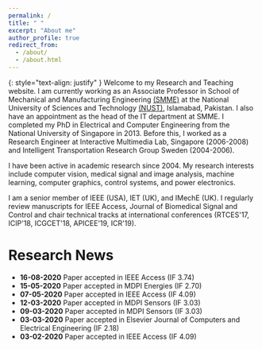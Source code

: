 ```yaml
---
permalink: /
title: " "
excerpt: "About me"
author_profile: true
redirect_from:
  - /about/
  - /about.html
---
```


{: style="text-align: justify" }
Welcome to my Research and Teaching website. I am currently working as an Associate Professor in School of Mechanical and Manufacturing Engineering [(SMME)](http://nust.edu.pk/INSTITUTIONS/Schools/SMME/Pages/default.aspx) at the National University of Sciences and Technology [(NUST)](http://nust.edu.pk), Islamabad, Pakistan. I also have an appointment as the head of the IT department at SMME. I completed my PhD in Electrical and Computer Engineering from the National University of Singapore in 2013. Before this, I worked as a Research Engineer at Interactive Multimedia Lab, Singapore (2006-2008) and Intelligent Transportation Research Group Sweden (2004-2006).

I have been active in academic research since 2004. My research interests include computer vision, medical signal and image analysis, machine learning, computer graphics, control systems, and power electronics.

I am a senior member of IEEE (USA), IET (UK), and IMechE (UK). I regularly review manuscripts for IEEE Access, Journal of Biomedical Signal and Control and chair technical tracks at international conferences (RTCES'17, ICIP'18, ICGCET'18, APICEE'19, ICR'19).




Research News
=============
- **16-08-2020**   Paper accepted in IEEE Access (IF 3.74)
- **15-05-2020**   Paper accepted in MDPI Energies (IF 2.70)
- **07-05-2020**   Paper accepted in IEEE Access (IF 4.09)
- **12-03-2020**   Paper accepted in MDPI Sensors (IF 3.03)
- **09-03-2020**   Paper accepted in MDPI Sensors (IF 3.03)
- **03-03-2020**   Paper accepted in Elsevier Journal of Computers and Electrical Engineering (IF 2.18)
- **03-02-2020**   Paper accepted in IEEE Access (IF 4.09)
